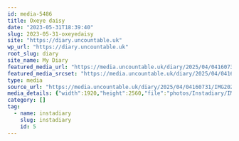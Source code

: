 ```yaml
---
id: media-5486
title: Oxeye daisy
date: "2023-05-31T18:39:40"
slug: 2023-05-31-oxeyedaisy
site: "https://diary.uncountable.uk"
wp_url: "https://diary.uncountable.uk"
root_slug: diary
site_name: My Diary
featured_media_url: "https://media.uncountable.uk/diary/2025/04/04160731/IMG20230531193940-scaled.webp"
featured_media_srcset: "https://media.uncountable.uk/diary/2025/04/04160731/IMG20230531193940-225x300.webp 225w, https://media.uncountable.uk/diary/2025/04/04160731/IMG20230531193940-768x1024.webp 768w, https://media.uncountable.uk/diary/2025/04/04160731/IMG20230531193940-150x150.webp 150w, https://media.uncountable.uk/diary/2025/04/04160731/IMG20230531193940-480x640.webp 480w, https://media.uncountable.uk/diary/2025/04/04160731/IMG20230531193940-scaled.webp 1920w"
type: media
source_url: "https://media.uncountable.uk/diary/2025/04/04160731/IMG20230531193940-scaled.webp"
media_details: {"width":1920,"height":2560,"file":"photos/Instadiary/IMG20230531193940-scaled.webp","filesize":177452,"sizes":{"medium":{"file":"IMG20230531193940-225x300.webp","width":225,"height":300,"filesize":13056,"mime_type":"image/webp","source_url":"https://media.uncountable.uk/diary/2025/04/04160731/IMG20230531193940-225x300.webp"},"large":{"file":"IMG20230531193940-768x1024.webp","width":768,"height":1024,"filesize":61944,"mime_type":"image/webp","source_url":"https://media.uncountable.uk/diary/2025/04/04160731/IMG20230531193940-768x1024.webp"},"thumbnail":{"file":"IMG20230531193940-150x150.webp","width":150,"height":150,"filesize":6256,"mime_type":"image/webp","source_url":"https://media.uncountable.uk/diary/2025/04/04160731/IMG20230531193940-150x150.webp"},"mobwidth":{"file":"IMG20230531193940-480x640.webp","width":480,"height":640,"filesize":34746,"mime_type":"image/webp","source_url":"https://media.uncountable.uk/diary/2025/04/04160731/IMG20230531193940-480x640.webp"},"full":{"file":"IMG20230531193940-scaled.webp","width":1920,"height":2560,"mime_type":"image/webp","source_url":"https://media.uncountable.uk/diary/2025/04/04160731/IMG20230531193940-scaled.webp"}},"image_meta":{"aperture":"0","credit":"","camera":"","caption":"","created_timestamp":"0","copyright":"","focal_length":"0","iso":"0","shutter_speed":"0","title":"","orientation":"0","keywords":[]},"original_image":"IMG20230531193940.webp"}
category: []
tag:
  - name: instadiary
    slug: instadiary
    id: 5
---
```


